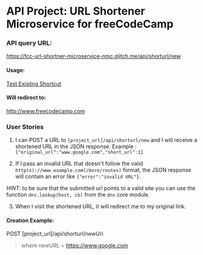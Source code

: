 # API Project: URL Shortener Microservice for freeCodeCamp

### API query URL:

https://fcc-url-shortner-microservice-nmc.glitch.me/api/shorturl/new

#### Usage:

[Test Exisitng Shortcut](https://fcc-url-shortner-microservice-nmc.glitch.me/api/shorturl/0)

#### Will redirect to:

http://www.freecodecamp.com

### User Stories

1. I can POST a URL to `[project_url]/api/shorturl/new` and I will receive a shortened URL in the JSON response. Example : `{"original_url":"www.google.com","short_url":1}`

2. If I pass an invalid URL that doesn't follow the valid `http(s)://www.example.com(/more/routes)` format, the JSON response will contain an error like `{"error":"invalid URL"}`. 

*HINT*: to be sure that the submitted url points to a valid site you can use the function `dns.lookup(host, cb)` from the `dns` core module.

3. When I visit the shortened URL, it will redirect me to my original link.

#### Creation Example:

POST [project_url]/api/shorturl/newUrl

> where newURL = https://www.google.com

